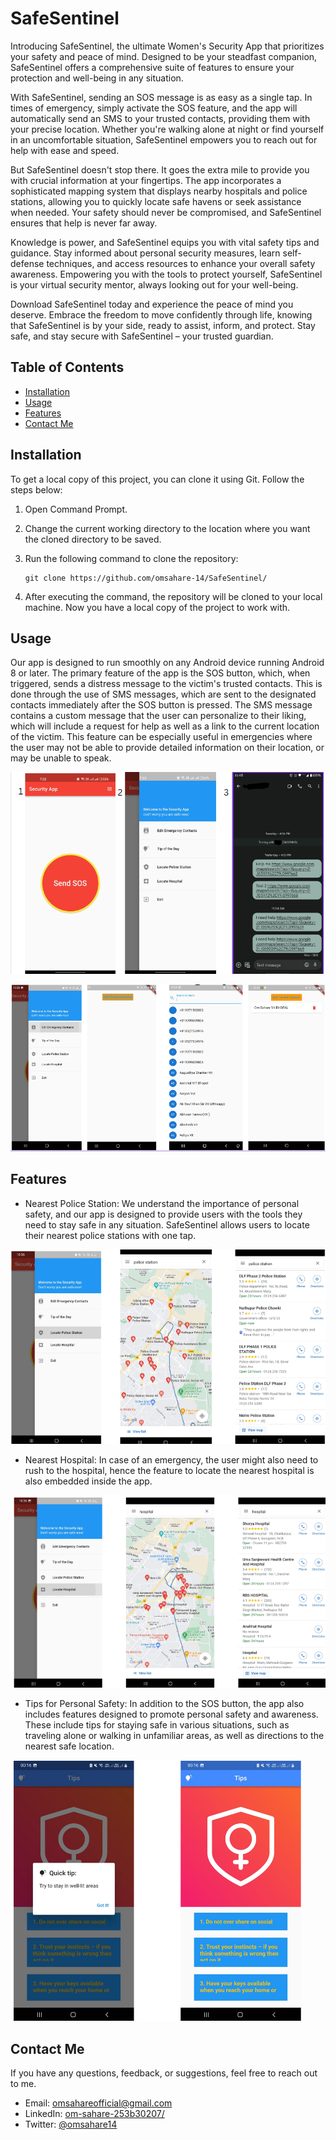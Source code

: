 # SafeSentinel

Introducing SafeSentinel, the ultimate Women's Security App that prioritizes your safety and peace of mind. Designed to be your steadfast companion, SafeSentinel offers a comprehensive suite of features to ensure your protection and well-being in any situation.

With SafeSentinel, sending an SOS message is as easy as a single tap. In times of emergency, simply activate the SOS feature, and the app will automatically send an SMS to your trusted contacts, providing them with your precise location. Whether you're walking alone at night or find yourself in an uncomfortable situation, SafeSentinel empowers you to reach out for help with ease and speed.

But SafeSentinel doesn't stop there. It goes the extra mile to provide you with crucial information at your fingertips. The app incorporates a sophisticated mapping system that displays nearby hospitals and police stations, allowing you to quickly locate safe havens or seek assistance when needed. Your safety should never be compromised, and SafeSentinel ensures that help is never far away.

Knowledge is power, and SafeSentinel equips you with vital safety tips and guidance. Stay informed about personal security measures, learn self-defense techniques, and access resources to enhance your overall safety awareness. Empowering you with the tools to protect yourself, SafeSentinel is your virtual security mentor, always looking out for your well-being.

Download SafeSentinel today and experience the peace of mind you deserve. Embrace the freedom to move confidently through life, knowing that SafeSentinel is by your side, ready to assist, inform, and protect. Stay safe, and stay secure with SafeSentinel – your trusted guardian.

## Table of Contents

- [Installation](#installation)
- [Usage](#usage)
- [Features](#features)
- [Contact Me](#contact-me)

## Installation

To get a local copy of this project, you can clone it using Git. Follow the steps below:

1. Open Command Prompt.
2. Change the current working directory to the location where you want the cloned directory to be saved.
3. Run the following command to clone the repository:

   ```shell
   git clone https://github.com/omsahare-14/SafeSentinel/
   ```
4. After executing the command, the repository will be cloned to your local machine. Now you have a local copy of the project to work with.


## Usage
Our app is designed to run smoothly on any Android device running Android 8 or later. The primary feature of the app is the SOS button, which, when triggered, sends a distress message to the victim's trusted contacts. This is done through the use of SMS messages, which are sent to the designated contacts immediately after the SOS button is pressed. The SMS message contains a custom message that the user can personalize to their liking, which will include a request for help as well as a link to the current location of the victim. This feature can be especially useful in emergencies where the user may not be able to provide detailed information on their location, or may be unable to speak.

![Home Screen](Screenshots/1.png)


![Edit Contacts Screen](Screenshots/2.png)


## Features

- Nearest Police Station: We understand the importance of personal safety, and our app is designed to provide users with the tools they need to stay safe in any situation. SafeSentinel allows users to locate their nearest police stations with one tap.

![Police Station Screen](Screenshots/3.png)

- Nearest Hospital: In case of an emergency, the user might also need to rush to the hospital, hence the feature to locate the nearest hospital is also embedded inside the app.

![Hospital Screen](Screenshots/4.png)

- Tips for Personal Safety: In addition to the SOS button, the app also includes features designed to promote personal safety and awareness. These include tips for staying safe in various situations, such as traveling alone or walking in unfamiliar areas, as well as directions to the nearest safe location.

![Tips Screen](Screenshots/5.png)


## Contact Me

If you have any questions, feedback, or suggestions, feel free to reach out to me.

- Email: [omsahareofficial@gmail.com](mailto:omsahareofficial@gmail.com)
- LinkedIn: [om-sahare-253b30207/](https://www.linkedin.com/in/om-sahare-253b30207/)
- Twitter: [@omsahare14](https://twitter.com/omsahare14)
